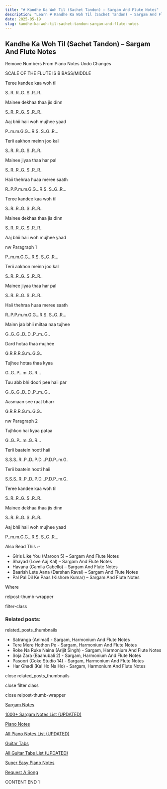 ```yaml
---
title: "# Kandhe Ka Woh Til (Sachet Tandon) – Sargam And Flute Notes"
description: "Learn # Kandhe Ka Woh Til (Sachet Tandon) – Sargam And Flute Notes notes, sargam, harmonium notations and flute notes. Easy step-by-step tutorial for beginners."
date: 2025-05-19
slug: kandhe-ka-woh-til-sachet-tandon-sargam-and-flute-notes
---
```


## Kandhe Ka Woh Til (Sachet Tandon) – Sargam And Flute Notes

Remove Numbers From Piano Notes
Undo Changes

SCALE OF THE FLUTE IS B BASS/MIDDLE

Teree kandee kaa woh til

S..R..R..G..S..R..R..

Mainee dekhaa thaa jis dinn

S..R..R..G..S..R..R..

Aaj bhii haii woh mujhee yaad

P..m.m.G.G…R.S. S..G..R…

Terii aakhon meinn joo kal

S..R..R..G..S..R..R..

Mainee jiyaa thaa har pal

S..R..R..G..S..R..R..

Haii thehraa huaa meree saath

R..P.P.m.m.G.G…R.S. S..G..R…

Teree kandee kaa woh til

S..R..R..G..S..R..R..

Mainee dekhaa thaa jis dinn

S..R..R..G..S..R..R..

Aaj bhii haii woh mujhee yaad

nw Paragraph 1

P..m.m.G.G…R.S. S..G..R…

Terii aakhon meinn joo kal

S..R..R..G..S..R..R..

Mainee jiyaa thaa har pal

S..R..R..G..S..R..R..

Haii thehraa huaa meree saath

R..P.P.m.m.G.G…R.S. S..G..R…

Mainn jab bhii miltaa naa tujhee

G..G..G..D..D..P..m..G..

Dard hotaa thaa mujhee

G.R.R.R.G.m..G.G..

Tujhee hotaa thaa kyaa

G..G..P…m..G..R…

Tuu abb bhi doori pee haii par

G..G..G..D..D..P..m..G..

Aasmaan see raat bharr

G.R.R.R.G.m..G.G..

nw Paragraph 2

Tujhkoo hai kyaa pataa

G..G..P…m..G..R…

Terii baatein hooti haii

S.S.S..R..P..D..P.D…P.D.P..m.G.

Terii baatein hooti haii

S.S.S..R..P..D..P.D…P.D.P..m.G.

Teree kandee kaa woh til

S..R..R..G..S..R..R..

Mainee dekhaa thaa jis dinn

S..R..R..G..S..R..R..

Aaj bhii haii woh mujhee yaad

P..m.m.G.G…R.S. S..G..R…

Also Read This :-

* Girls Like You (Maroon 5) – Sargam And Flute Notes
* Shayad (Love Aaj Kal) – Sargam And Flute Notes
* Havana (Camila Cabello) – Sargam And Flute Notes
* Baarish Lete Aana (Darshan Raval) – Sargam And Flute Notes
* Pal Pal Dil Ke Paas (Kishore Kumar) – Sargam And Flute Notes

Where

relpost-thumb-wrapper

filter-class

### Related posts:

related_posts_thumbnails

* Satranga (Animal) - Sargam, Harmonium And Flute Notes
* Tere Mere Hothon Pe - Sargam, Harmonium And Flute Notes
* Roke Na Ruke Naina (Arijit Singh) - Sargam, Harmonium And Flute Notes
* Soja Zara (Baahubali 2) - Sargam, Harmonium And Flute Notes
* Pasoori (Coke Studio 14) - Sargam, Harmonium And Flute Notes
* Har Ghadi (Kal Ho Na Ho) - Sargam, Harmonium And Flute Notes

close related_posts_thumbnails

close filter class

close relpost-thumb-wrapper

[Sargam Notes](/sargam-notes.html)

[1000+ Sargam Notes List (UPDATED)](/all-songs-list-sargam-notes.html)

[Piano Notes](/piano-notes.html)

[All Piano Notes List (UPDATED)](/all-songs-list-piano-notes.html)

[Guitar Tabs](/guitar-tabs.html)

[All Guitar Tabs List (UPDATED)](/all-songs-list-guitar-tabs.html)

[Super Easy Piano Notes](https://studywall.in/)

[Request A Song](/request-a-song.html)

CONTENT END 1

